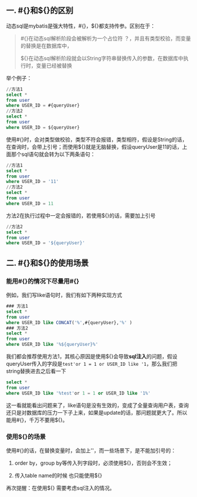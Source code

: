 ## 一. #{}和${}的区别

动态sql是mybatis是强大特性，#{}，${}都支持传参。区别在于：

>#{}在动态sql解析阶段会被解析为一个占位符 ？，并且有类型校验，而变量的替换是在数据库中，
>
>${}在动态sql解析阶段就会以String字符串替换传入的参数，在数据库中执行时，变量已经被替换

举个例子：

```sql
//方法1
select * 
from user
where USER_ID = #{queryUser}
//方法2
select * 
from user
where USER_ID = ${queryUser}
```

使用#{}时，会对类型做校验，类型不符会报错，类型相符，假设是String的话，在查询时，会带上引号；而使用${}就是无脑替换，假设queryUser是11的话，上面那个sql语句就会转为以下两条语句：

```sql
//方法1
select * 
from user
where USER_ID = '11'
//方法2
select * 
from user
where USER_ID = 11
```

方法2在执行过程中一定会报错的，若使用${}的话，需要加上引号

```sql
//方法2
select * 
from user
where USER_ID = '${queryUser}'
```



## 二. #{}和${}的使用场景

### 能用#{}的情况下尽量用#{}

例如，我们写like语句时，我们有如下两种实现方式

```sql
### 方法1
select * 
from user
where USER_ID like CONCAT('%',#{queryUser},'%' )
### 方法2
select * 
from user
where USER_ID like '%${queryUser}%'               
```

我们都会推荐使用方法1，其核心原因是使用${}会导致**sql注入**的问题，假设queryUser传入的字段是`test'or 1 = 1 or USER_ID like '1`，那么我们把string替换进去之后看一下

```sql
select * 
from user
where USER_ID like '%test'or 1 = 1 or USER_ID like '1%'  
```

这一看就能看出问题来了，like语句是没有生效的，变成了全量查询用户表，查询还只是对数据库的压力一下子上来，如果是update的话，那问题就更大了。所以能用#{}，千万不要用${}。

### 使用${}的场景

使用#{}的话，在替换变量时，会加上''，而一些场景下，是不能加引号的：

1. order by，group by等传入列字段时，必须使用${}，否则会不生效；

2. 传入table name的时候 也只能使用${}

再次提醒：在使用${} 需要考虑sql注入的情况。

